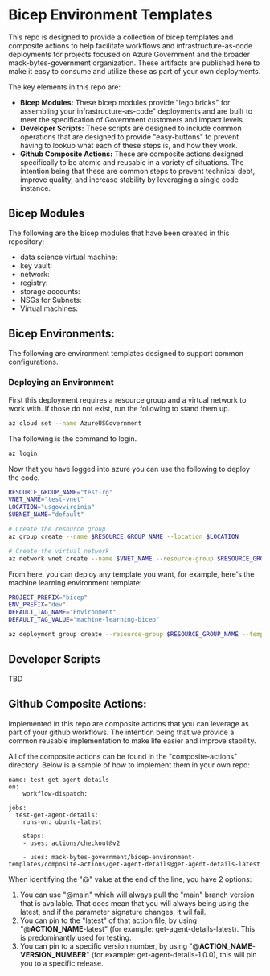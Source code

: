 # Bicep Environment Templates

This repo is designed to provide a collection of bicep templates and composite actions to help facilitate workflows and infrastructure-as-code deployments for projects focused on Azure Government and the broader mack-bytes-government organization.  These artifacts are published here to make it easy to consume and utilize these as part of your own deployments.  

The key elements in this repo are:

- **Bicep Modules:** These bicep modules provide "lego bricks" for assembling your infrastructure-as-code" deployments and are built to meet the specification of Government customers and impact levels.  
- **Developer Scripts:** These scripts are designed to include common operations that are designed to provide "easy-buttons" to prevent having to lookup what each of these steps is, and how they work.  
- **Github Composite Actions:** These are composite actions designed specifically to be atomic and reusable in a variety of situations.  The intention being that these are common steps to prevent technical debt, improve quality, and increase stability by leveraging a single code instance.  

## Bicep Modules

The following are the bicep modules that have been created in this repository:

- data science virtual machine: 
- key vault: 
- network:
- registry: 
- storage accounts:
- NSGs for Subnets: 
- Virtual machines: 

## Bicep Environments:

The following are environment templates designed to support common configurations.  

### Deploying an Environment

First this deployment requires a resource group and a virtual network to work with.  If those do not exist, run the following to stand them up.

```bash
az cloud set --name AzureUSGovernment
```
The following is the command to login.  
```bash
az login
```

Now that you have logged into azure you can use the following to deploy the code.  

```bash
RESOURCE_GROUP_NAME="test-rg"
VNET_NAME="test-vnet"
LOCATION="usgovvirginia"
SUBNET_NAME="default"

# Create the resource group
az group create --name $RESOURCE_GROUP_NAME --location $LOCATION

# Create the virtual network
az network vnet create --name $VNET_NAME --resource-group $RESOURCE_GROUP_NAME --subnet-name $SUBNET_NAME
```

From here, you can deploy any template you want, for example, here's the machine learning environment template:

```bash
PROJECT_PREFIX="bicep"
ENV_PREFIX="dev"
DEFAULT_TAG_NAME="Environment"
DEFAULT_TAG_VALUE="machine-learning-bicep"

az deployment group create --resource-group $RESOURCE_GROUP_NAME --template-file ./environments/basic.bicep --parameters project_prefix=$PROJECT_PREFIX env_prefix=$ENV_PREFIX location=$LOCATION existing_network_name=$VNET_NAME default_tag_name=$DEFAULT_TAG_NAME default_tag_value=$DEFAULT_TAG_VALUE
```

## Developer Scripts

TBD

## Github Composite Actions:

Implemented in this repo are composite actions that you can leverage as part of your github workflows.  The intention being that we provide a common reusable implementation to make life easier and improve stability.  

All of the composite actions can be found in the "composite-actions" directory.  Below is a sample of how to implement them in your own repo:

```
name: test get agent details
on: 
    workflow-dispatch:

jobs:
  test-get-agent-details:
    runs-on: ubuntu-latest

    steps:
    - uses: actions/checkout@v2

    - uses: mack-bytes-government/bicep-environment-templates/composite-actions/get-agent-details@get-agent-details-latest
```

When identifying the "@" value at the end of the line, you have 2 options:

1. You can use "@main" which will always pull the "main" branch version that is available.  That does mean that you will always being using the latest, and if the parameter signature changes, it wil fail.  
2. You can pin to the "latest" of that action file, by using "@__ACTION_NAME__-latest" (for example: get-agent-details-latest).  This is predominantly used for testing.  
3. You can pin to a specific version number, by using "@__ACTION_NAME__-__VERSION_NUMBER__" (for example: get-agent-details-1.0.0), this will pin you to a specific release.  